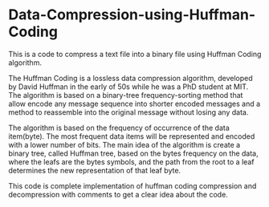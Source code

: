 # Data-Compression-using-Huffman-Coding
This is a code to compress a text file into a binary file using Huffman Coding algorithm.

The Huffman Coding is a lossless data compression algorithm, developed by David Huffman in the early of 50s while he was a PhD student at MIT. The algorithm is based on a binary-tree frequency-sorting method that allow encode any message sequence into shorter encoded messages and a method to reassemble into the original message without losing any data.

The algorithm is based on the frequency of occurrence of the data item(byte). The most frequent data items will be represented and encoded with a lower number of bits.
The main idea of the algorithm is create a binary tree, called Huffman tree, based on the bytes frequency on the data, where the leafs are the bytes symbols, and the path from the root to a leaf determines the new representation of that leaf byte.

This code is complete implementation of huffman coding compression and decompression with comments to get a clear idea about the code.
